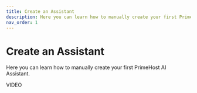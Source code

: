 ```yaml
---
title: Create an Assistant
description: Here you can learn how to manually create your first PrimeHost AI Assistant.
nav_order: 1
---
```

# **Create an Assistant**

Here you can learn how to manually create your first PrimeHost AI Assistant.

VIDEO